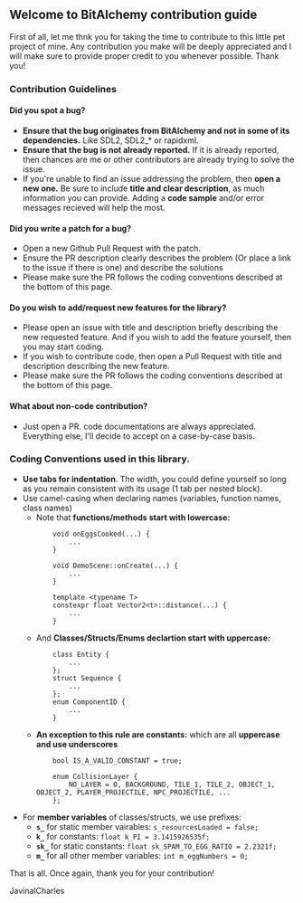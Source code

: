 ## Welcome to BitAlchemy contribution guide

First of all, let me thnk you for taking the time to contribute to this little pet project of mine. Any contribution you make will be deeply appreciated and I will make sure to provide proper credit to you whenever possible. Thank you!

### Contribution Guidelines

#### Did you spot a bug?
* **Ensure that the bug originates from BitAlchemy and not in some of its dependencies.** Like SDL2, SDL2_* or rapidxml.
* **Ensure that the bug is not already reported.** If it is already reported, then chances are me or other contributors are already trying to solve the issue.
* If you're unable to find an issue addressing the problem, then **open a new one.** Be sure to include **title and clear description**, as much information you can provide. Adding a **code sample** and/or error messages recieved will help the most.

#### Did you write a patch for a bug?
* Open a new Github Pull Request with the patch.
* Ensure the PR description clearly describes the problem (Or place a link to the issue if there is one) and describe the solutions
* Please make sure the PR follows the coding conventions described at the bottom of this page.

#### Do you wish to add/request new features for the library?
* Please open an issue with title and description briefly describing the new requested feature. And if you wish to add the feature yourself, then you may start coding.
* If you wish to contribute code, then open a Pull Request with title and description describing the new feature.
* Please make sure the PR follows the coding conventions described at the bottom of this page.

#### What about non-code contribution?
* Just open a PR. code documentations are always appreciated. Everything else, I'll decide to accept on a case-by-case basis.


### Coding Conventions used in this library.
* **Use tabs for indentation**. The width, you could define yourself so long as you remain consistent with its usage (1 tab per nested block).
* Use camel-casing when declaring names (variables, function names, class names)
	* Note that **functions/methods start with lowercase:**
		```
			void onEggsCooked(...) {
				...
	  		}
	
			void DemoScene::onCreate(...) {
	  			...
			}
	  
	  		template <typename T>
	  		constexpr float Vector2<t>::distance(...) {
	  			...
	  		}
  		```
	* And **Classes/Structs/Enums declartion start with uppercase:**
   		```
			class Entity {
	     		...
	     	};
	     	struct Sequence {
	     		...
	     	};
	     	enum ComponentID {
	     		...
	     	}
     	```
 	* **An exception to this rule are constants:** which are all **uppercase and use underscores**
    	```
     		bool IS_A_VALID_CONSTANT = true;

     		enum CollisionLayer {
     			NO_LAYER = 0, BACKGROUND, TILE_1, TILE_2, OBJECT_1, OBJECT_2, PLAYER_PROJECTILE, NPC_PROJECTILE, ...
     		};
     	```
* For **member variables** of classes/structs, we use prefixes:
  	* **`s_`** for static member vairables: `s_resourcesLoaded = false;`
  	* **`k_`** for constants: `float k_PI = 3.1415926535f;`
  	* **`sk_`** for static constants: `float sk_SPAM_TO_EGG_RATIO = 2.2321f;`
  	* **`m_`** for all other member variables: `int m_eggNumbers = 0;`


That is all. Once again, thank you for your contribution!

JavinalCharles
